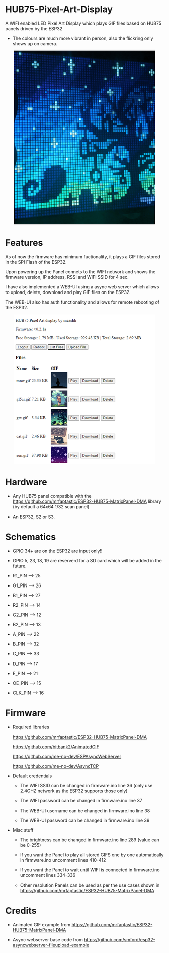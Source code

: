 # HUB75-Pixel-Art-Display
A  WIFI enabled LED Pixel Art Display which plays GIF files based on HUB75 panels driven by the ESP32

* The colours are much more vibrant in person, also the flickring only shows up on camera.

<p align="center">
<img src="https://github.com/mzashh/HUB75-Pixel-Art-Display/blob/927c5aebe054618f9480ab861bf32bf2032c24d0/images/display.png" width="450">
</p>

# Features
As of now the firmware has minimum fuctionality, it plays a GIF files stored in the SPI Flash of the ESP32.

Upon powering up the Panel connets to the WIFI network and shows the firmware version, IP address, RSSI and WIFI SSID for 4 sec.

I have also implemented a WEB-UI using a async web server which allows to upload, delete, download and play GIF files on the ESP32.

The WEB-UI also has auth functionality and allows for remote rebooting of the ESP32.

<p align="center">
<img src="https://github.com/mzashh/HUB75-Pixel-Art-Display/blob/6dd2d68b21905c8d801fee8adb18e6ca6addbe45/images/UI.png" width="450">
</p>

# Hardware
* Any HUB75 panel compatible with the https://github.com/mrfaptastic/ESP32-HUB75-MatrixPanel-DMA library (by default a 64x64 1/32 scan panel)

* An ESP32, S2 or S3. 

# Schematics
* GPIO 34+ are on the ESP32 are input only!!
* GPIO 5, 23, 18, 19 are reserverd for a SD card which will be added in the future.

* R1_PIN --> 25
* G1_PIN --> 26
* B1_PIN --> 27
* R2_PIN --> 14
* G2_PIN --> 12
* B2_PIN --> 13
* A_PIN --> 22
* B_PIN --> 32
* C_PIN --> 33
* D_PIN --> 17
* E_PIN --> 21
* OE_PIN --> 15
* CLK_PIN --> 16

# Firmware
* Required libraries

  https://github.com/mrfaptastic/ESP32-HUB75-MatrixPanel-DMA
  
  https://github.com/bitbank2/AnimatedGIF
  
  https://github.com/me-no-dev/ESPAsyncWebServer
  
  https://github.com/me-no-dev/AsyncTCP
  
* Default credentials
  
  * The WIFI SSID can be changed in firmware.ino line 36 (only use 2.4GHZ network as the ESP32 supports those only)
  
  * The WIFI password can be changed in firmware.ino line 37
  
  * The WEB-UI username can be changed in firmware.ino line 38
  
  * The WEB-UI password can be changed in firmware.ino line 39
  
* Misc stuff
    
  * The brightness can be changed in firmware.ino line 289 (value can be 0-255)
    
  * If you want the Panel to play all stored GIFS one by one automatically in firmware.ino uncomment lines 410-412
    
  * If you want the Panel to wait until WIFI is connected in firmware.ino uncomment lines 334-336
    
  * Other resolution Panels can be used as per the use cases shown in https://github.com/mrfaptastic/ESP32-HUB75-MatrixPanel-DMA   

# Credits

  * Animated GIF example from https://github.com/mrfaptastic/ESP32-HUB75-MatrixPanel-DMA
  
  * Async webserver base code from https://github.com/smford/esp32-asyncwebserver-fileupload-example
    
  
   
  

